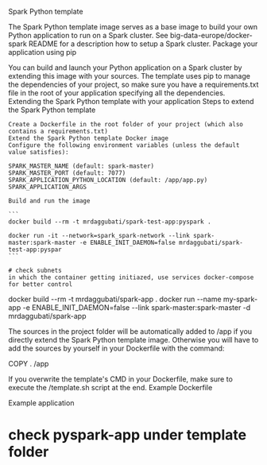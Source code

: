 Spark Python template

The Spark Python template image serves as a base image to build your own Python application to run on a Spark cluster. See big-data-europe/docker-spark README for a description how to setup a Spark cluster.
Package your application using pip

You can build and launch your Python application on a Spark cluster by extending this image with your sources. The template uses pip to manage the dependencies of your project, so make sure you have a requirements.txt file in the root of your application specifying all the dependencies.
Extending the Spark Python template with your application
Steps to extend the Spark Python template

    Create a Dockerfile in the root folder of your project (which also contains a requirements.txt)
    Extend the Spark Python template Docker image
    Configure the following environment variables (unless the default value satisfies):

    SPARK_MASTER_NAME (default: spark-master)
    SPARK_MASTER_PORT (default: 7077)
    SPARK_APPLICATION_PYTHON_LOCATION (default: /app/app.py)
    SPARK_APPLICATION_ARGS

    Build and run the image

    ```
    docker build --rm -t mrdaggubati/spark-test-app:pyspark .

    docker run -it --network=spark_spark-network --link spark-master:spark-master -e ENABLE_INIT_DAEMON=false mrdaggubati/spark-test-app:pyspar
    ```
    
    # check subnets 
    in which the container getting initiazed, use services docker-compose for better control

docker build --rm -t mrdaggubati/spark-app .
docker run --name my-spark-app -e ENABLE_INIT_DAEMON=false --link spark-master:spark-master -d mrdaggubati/spark-app

The sources in the project folder will be automatically added to /app if you directly extend the Spark Python template image. Otherwise you will have to add the sources by yourself in your Dockerfile with the command:

COPY . /app

If you overwrite the template's CMD in your Dockerfile, make sure to execute the /template.sh script at the end.
Example Dockerfile

Example application

# check pyspark-app under template folder